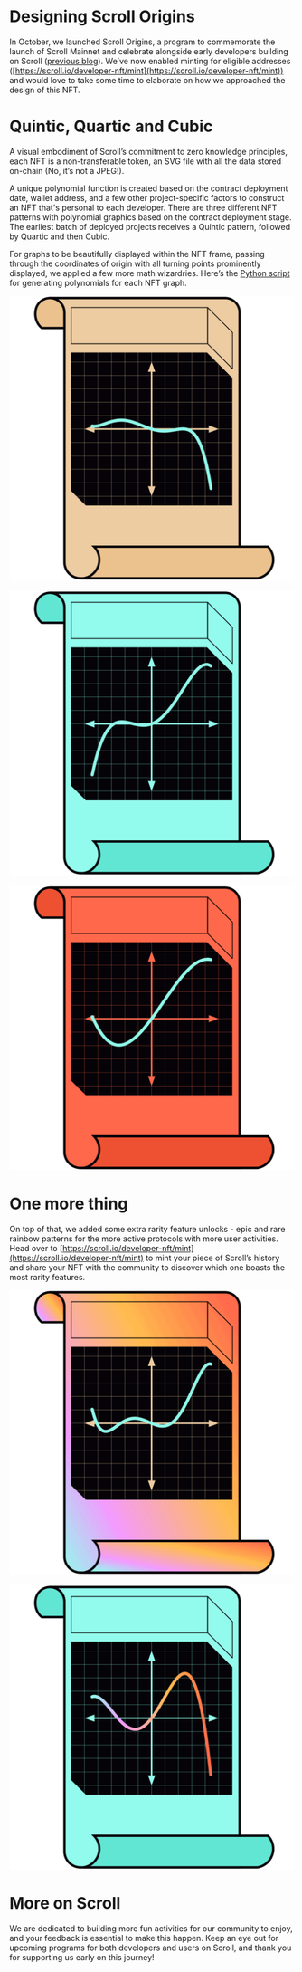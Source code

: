 # Designing Scroll Origins

In October, we launched Scroll Origins, a program to commemorate the launch of Scroll Mainnet and celebrate alongside early developers building on Scroll ([previous blog](https://scroll.io/blog/scroll-origins-nft)). We’ve now enabled minting for eligible addresses ([https://scroll.io/developer-nft/mint](https://scroll.io/developer-nft/mint)) and would love to take some time to elaborate on how we approached the design of this NFT.

# Quintic, Quartic and Cubic

A visual embodiment of Scroll’s commitment to zero knowledge principles, each NFT is a non-transferable token, an SVG file with all the data stored on-chain (No, it’s not a JPEG!). 

A unique polynomial function is created based on the contract deployment date, wallet address, and a few other project-specific factors to construct an NFT that's personal to each developer. There are three different NFT patterns with polynomial graphics based on the contract deployment stage. The earliest batch of deployed projects receives a Quintic pattern, followed by Quartic and then Cubic. 

For graphs to be beautifully displayed within the NFT frame, passing through the coordinates of origin with all turning points prominently displayed, we applied a few more math wizardries. Here’s the [Python script](https://file.notion.so/f/f/cc12e519-e01d-4277-9573-3fe8e5bdf9ce/497c4a7e-2e47-43fb-9e8e-6292fcba1680/generate_polynomials.py?id=7920a78e-915f-4f55-b12d-4249de214d45&table=block&spaceId=cc12e519-e01d-4277-9573-3fe8e5bdf9ce&expirationTimestamp=1702771200000&signature=FqEYCOXcL0_qsC0Tlv3oyEV3Ako3i_wcQ6N6bxrtQC8&downloadName=generate_polynomials.py) for generating polynomials for each NFT graph. 

![quintic.svg](../../../public/imgs/homepage/blog/scrollOriginsNFT/quintic.gif)

![quartic.svg](../../../public/imgs/homepage/blog/scrollOriginsNFT/quartic.gif)

![cubic.svg](../../../public/imgs/homepage/blog/scrollOriginsNFT/cubic.gif)

# One more thing

On top of that, we added some extra rarity feature unlocks - epic and rare rainbow patterns for the more active protocols with more user activities. Head over to [https://scroll.io/developer-nft/mint](https://scroll.io/developer-nft/mint) to mint your piece of Scroll’s history and share your NFT with the community to discover which one boasts the most rarity features.

![rainbow-background.svg](../../../public/imgs/homepage/blog/scrollOriginsNFT/rainbow-background.gif)

![rainbow-stroke.svg](../../../public/imgs/homepage/blog/scrollOriginsNFT/rainbow-stroke.gif)

# More on Scroll

We are dedicated to building more fun activities for our community to enjoy, and your feedback is essential to make this happen. Keep an eye out for upcoming programs for both developers and users on Scroll, and thank you for supporting us early on this journey!